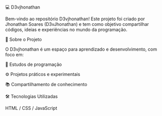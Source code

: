 💻 D3vjhonathan

Bem-vindo ao repositório D3vjhonathan!
Este projeto foi criado por Jhonathan Soares (D3vJhonathan) e tem como objetivo compartilhar códigos, ideias e experiências no mundo da programação.

🚀 Sobre o Projeto

O D3vjhonathan é um espaço para aprendizado e desenvolvimento, com foco em:

🧠 Estudos de programação

⚙️ Projetos práticos e experimentais

📚 Compartilhamento de conhecimento

🛠️ Tecnologias Utilizadas

HTML / CSS / JavaScript